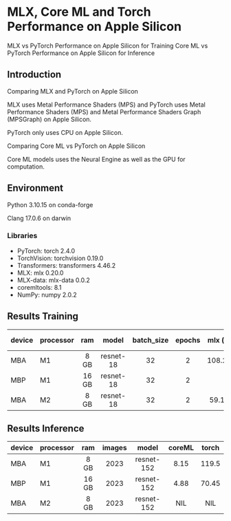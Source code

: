 # MLX, Core ML and Torch Performance on Apple Silicon
MLX vs PyTorch Performance on Apple Silicon for Training
Core ML vs PyTorch Performance on Apple Silicon for Inference

## Introduction

Comparing MLX and PyTorch on Apple Silicon

MLX uses Metal Performance Shaders (MPS) and PyTorch uses Metal Performance Shaders (MPS) and Metal Performance Shaders Graph (MPSGraph) on Apple Silicon.

PyTorch only uses CPU on Apple Silicon.

Comparing Core ML vs PyTorch on Apple Silicon

Core ML models uses the Neural Engine as well as the GPU for computation.

## Environment
Python 3.10.15 on conda-forge

Clang 17.0.6 on darwin

### Libraries
- PyTorch: torch 2.4.0
- TorchVision: torchvision 0.19.0
- Transformers: transformers 4.46.2
- MLX: mlx 0.20.0
- MLX-data: mlx-data 0.0.2
- coremltools: 8.1
- NumPy: numpy 2.0.2

## Results Training
| device | processor | ram  | model     | batch_size | epochs | mlx (s) | torch (s) |
|:-------|:----------|:----:|:---------:|:----------:|:------:|:-------:|:---------:|
| MBA    | M1        | 8 GB | resnet-18 | 32         | 2      | 108.29  | 1176.04   |
| MBP    | M1        |16 GB | resnet-18 | 32         | 2      |         |           |
| MBA    | M2        | 8 GB | resnet-18 | 32         | 2      | 59.11   | 1036.72   |

## Results Inference
| device | processor | ram  |  images  |   model   |  coreML    | torch  |
|:-------|:----------|:----:|:--------:|:---------:|:----------:|:------:|
| MBA    | M1        | 8 GB | 2023     | resnet-152| 8.15       | 119.5  |
| MBP    | M1        |16 GB | 2023     | resnet-152| 4.88       | 70.45  |
| MBA    | M2        | 8 GB | 2023     | resnet-152| NIL        | NIL    | 